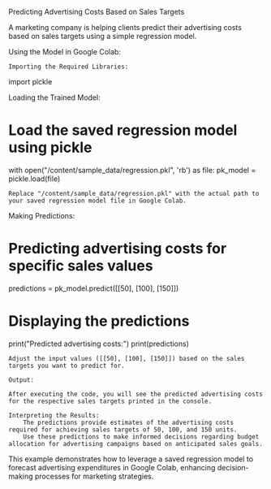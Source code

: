 Predicting Advertising Costs Based on Sales Targets

A marketing company is helping clients predict their advertising costs based on sales targets using a simple regression model.

Using the Model in Google Colab:

    Importing the Required Libraries:

import pickle

Loading the Trained Model:

# Load the saved regression model using pickle
with open("/content/sample_data/regression.pkl", 'rb') as file:
    pk_model = pickle.load(file)

    Replace "/content/sample_data/regression.pkl" with the actual path to your saved regression model file in Google Colab.

Making Predictions:

# Predicting advertising costs for specific sales values
predictions = pk_model.predict([[50], [100], [150]])

# Displaying the predictions
print("Predicted advertising costs:")
print(predictions)

    Adjust the input values ([[50], [100], [150]]) based on the sales targets you want to predict for.

    Output:

    After executing the code, you will see the predicted advertising costs for the respective sales targets printed in the console.

    Interpreting the Results:
        The predictions provide estimates of the advertising costs required for achieving sales targets of 50, 100, and 150 units.
        Use these predictions to make informed decisions regarding budget allocation for advertising campaigns based on anticipated sales goals.

This example demonstrates how to leverage a saved regression model to forecast advertising expenditures in Google Colab, enhancing decision-making processes for marketing strategies.

